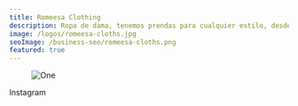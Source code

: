 ```yaml
---
title: Romeesa Clothing
description: Ropa de dama, tenemos prendas para cualquier estilo, desde el look más formal hasta la pijama más cómoda.
image: /logos/romeesa-cloths.jpg
seoImage: /business-seo/romeesa-cloths.png
featured: true
---
```


<div class="has-text-centered">
  <figure class="image">
    <img src="/business/romeesa-cloths/1.jpg" alt="One"></img>
  </figure>
  <b-button type="is-primary" tag="a" href="https://www.instagram.com/romeesa_cloths/">Instagram</b-button>
</div>
